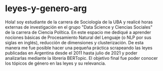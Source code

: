 # leyes-y-genero-arg
Hola! soy estudiante de la carrera de Sociología de la UBA y realicé horas externas de investigación en el grupo "Data Science y Ciencias Sociales" de la carrera de Ciencia Política. En este espacio me dediqué a aprender nociones básicas de Procesamiento Natural del Lenguaje (o NLP por sus siglas en inglés), reducción de dimensiones y clusterización. De esta manera me fue posible hacer una pequeña práctica scrapeando las leyes publicadas en Argentina desde el 2011 hasta julio de 2021 y poder analizarlas mediante la libreria BERTopic. El objetivo final fue poder conocer los tópicos de género en las leyes y su relevancia.  
